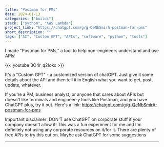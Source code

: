 ```yaml
---
title: "Postman for PMs"
date: 2024-01-13
categories: ["builds"]
stack: ["python", "AWS Lambda"]
project_link: "https://chatgpt.com/g/g-QeNbSmirA-postman-for-pms"
short_description: ""
tags: ["AI", "Custom GPT", "APIs", "software", "python", "tools"]
---
```


I made "Postman for PMs," a tool to help non-engineers understand and use APIs!

<!--more-->

{{< youtube 3O4r_q2Ioko >}}

It's a "Custom GPT" - a customized version of chatGPT. Just give it some details about the API and then tell it in English what you want to get, post, update, whatever.

If you're a PM, business analyst, or anyone that cares about APIs but doesn't like terminals and engineer-y tools like Postman, and you have ChatGPT plus, try it out. Here's a link:
https://chatgpt.com/g/g-QeNbSmirA-postman-for-pms

Important disclaimer: DON'T use ChatGPT on corporate stuff if your company doesn't allow it! This was a fun experiment for me and I'm definitely not using any corporate resources on it/for it. There are plenty of free APIs to try this out on. Maybe ask ChatGPT for some suggestions

---
